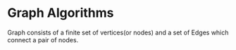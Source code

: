 # Graph Algorithms

Graph consists of a finite set of vertices(or nodes) and a set of Edges which connect a pair of nodes.
